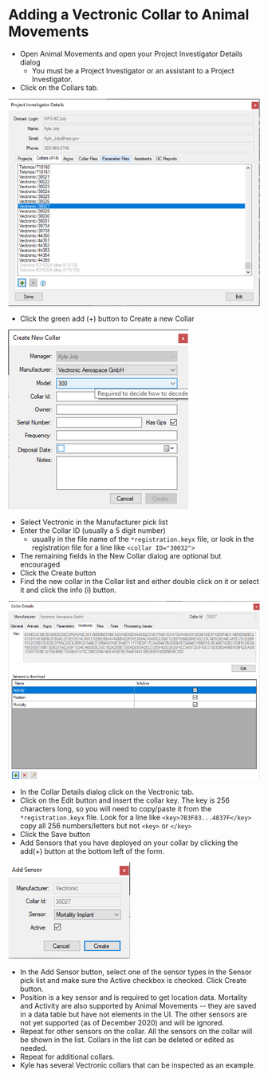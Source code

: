 Adding a Vectronic Collar to Animal Movements
=============================================

* Open Animal Movements and open your Project Investigator Details dialog
  - You must be a Project Investigator or an assistant to a Project
     Investigator.
* Click on the Collars tab.

![Project Investigator Details Screenshot](Images/Vectronic/PIDetails.png)

* Click the green add (+) button to Create a new Collar

![Add Collar Screenshot](Images/Vectronic/CreateCollar.png)

* Select Vectronic in the Manufacturer pick list
* Enter the Collar ID (usually a 5 digit number)
  - usually in the file name of the `*registration.keyx` file, or look in the
    registration file for a line like `<collar ID="30032">`
* The remaining fields in the New Collar dialog are optional but encouraged
* Click the Create button 
* Find the new collar in the Collar list and either double click on it or
  select it and click the info (i) button.

![Collar Details Screenshot](Images/Vectronic/CollarDetails.png)

* In the Collar Details dialog click on the Vectronic tab.
* Click on the Edit button and insert the collar key.  The key is 256
  characters long, so you will need to copy/paste it from the 
  `*registration.keyx` file.  Look for a line like `<key>7B3F83...4837F</key>`
  copy all 256 numbers/letters but not `<key>` or `</key>`
* Click the Save button
* Add Sensors that you have deployed on your collar by clicking the
  add(+) button at the bottom left of the form.

![Add Sensor Screenshot](Images/Vectronic/AddSensor.png)

* In the Add Sensor button, select one of the sensor types in the Sensor
  pick list and make sure the Active checkbox is checked.  Click Create button.
* Position is a key sensor and is required to get location data.  Mortality and
  Activity are also supported by Animal Movements -- they are saved in a data
  table but have not elements in the UI.  The other sensors are
  not yet supported (as of December 2020) and will be ignored.
* Repeat for other sensors on the collar.  All the sensors on the collar
  will be shown in the list.  Collars in the list can be deleted or edited
  as needed.
* Repeat for additional collars.
* Kyle has several Vectronic collars that can be inspected as an example.
